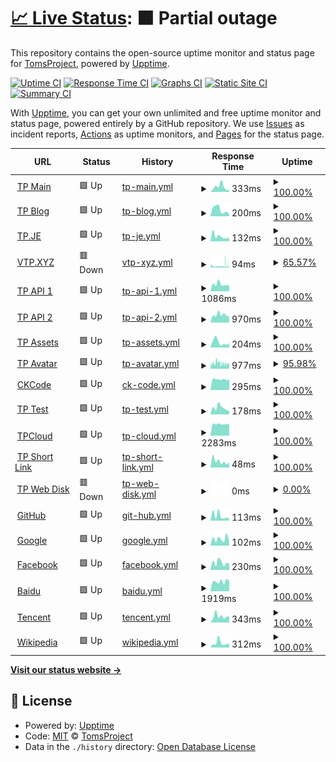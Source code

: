 # [📈 Live Status](https://tp-uptime.vercel.app): <!--live status--> **🟧 Partial outage**

This repository contains the open-source uptime monitor and status page for [TomsProject](https://www.projectoms.com/), powered by [Upptime](https://github.com/upptime/upptime).

[![Uptime CI](https://github.com/TomsProject/uptime/workflows/Uptime%20CI/badge.svg)](https://github.com/TomsProject/uptime/actions?query=workflow%3A%22Uptime+CI%22)
[![Response Time CI](https://github.com/TomsProject/uptime/workflows/Response%20Time%20CI/badge.svg)](https://github.com/TomsProject/uptime/actions?query=workflow%3A%22Response+Time+CI%22)
[![Graphs CI](https://github.com/TomsProject/uptime/workflows/Graphs%20CI/badge.svg)](https://github.com/TomsProject/uptime/actions?query=workflow%3A%22Graphs+CI%22)
[![Static Site CI](https://github.com/TomsProject/uptime/workflows/Static%20Site%20CI/badge.svg)](https://github.com/TomsProject/uptime/actions?query=workflow%3A%22Static+Site+CI%22)
[![Summary CI](https://github.com/TomsProject/uptime/workflows/Summary%20CI/badge.svg)](https://github.com/TomsProject/uptime/actions?query=workflow%3A%22Summary+CI%22)

With [Upptime](https://upptime.js.org), you can get your own unlimited and free uptime monitor and status page, powered entirely by a GitHub repository. We use [Issues](https://github.com/TomsProject/uptime/issues) as incident reports, [Actions](https://github.com/TomsProject/uptime/actions) as uptime monitors, and [Pages](https://tp-uptime.vercel.app) for the status page.

<!--start: status pages-->
<!-- This summary is generated by Upptime (https://github.com/upptime/upptime) -->
<!-- Do not edit this manually, your changes will be overwritten -->
<!-- prettier-ignore -->
| URL | Status | History | Response Time | Uptime |
| --- | ------ | ------- | ------------- | ------ |
| <img alt="" src="https://favicons.githubusercontent.com/www.projectoms.com" height="13"> [TP Main](https://www.projectoms.com/pc/) | 🟩 Up | [tp-main.yml](https://github.com/TomsProject/uptime/commits/HEAD/history/tp-main.yml) | <details><summary><img alt="Response time graph" src="./graphs/tp-main/response-time-week.png" height="20"> 333ms</summary><br><a href="https://tp-uptime.vercel.app/history/tp-main"><img alt="Response time 258" src="https://img.shields.io/endpoint?url=https%3A%2F%2Fraw.githubusercontent.com%2FTomsProject%2Fuptime%2FHEAD%2Fapi%2Ftp-main%2Fresponse-time.json"></a><br><a href="https://tp-uptime.vercel.app/history/tp-main"><img alt="24-hour response time 145" src="https://img.shields.io/endpoint?url=https%3A%2F%2Fraw.githubusercontent.com%2FTomsProject%2Fuptime%2FHEAD%2Fapi%2Ftp-main%2Fresponse-time-day.json"></a><br><a href="https://tp-uptime.vercel.app/history/tp-main"><img alt="7-day response time 333" src="https://img.shields.io/endpoint?url=https%3A%2F%2Fraw.githubusercontent.com%2FTomsProject%2Fuptime%2FHEAD%2Fapi%2Ftp-main%2Fresponse-time-week.json"></a><br><a href="https://tp-uptime.vercel.app/history/tp-main"><img alt="30-day response time 206" src="https://img.shields.io/endpoint?url=https%3A%2F%2Fraw.githubusercontent.com%2FTomsProject%2Fuptime%2FHEAD%2Fapi%2Ftp-main%2Fresponse-time-month.json"></a><br><a href="https://tp-uptime.vercel.app/history/tp-main"><img alt="1-year response time 258" src="https://img.shields.io/endpoint?url=https%3A%2F%2Fraw.githubusercontent.com%2FTomsProject%2Fuptime%2FHEAD%2Fapi%2Ftp-main%2Fresponse-time-year.json"></a></details> | <details><summary><a href="https://tp-uptime.vercel.app/history/tp-main">100.00%</a></summary><a href="https://tp-uptime.vercel.app/history/tp-main"><img alt="All-time uptime 99.70%" src="https://img.shields.io/endpoint?url=https%3A%2F%2Fraw.githubusercontent.com%2FTomsProject%2Fuptime%2FHEAD%2Fapi%2Ftp-main%2Fuptime.json"></a><br><a href="https://tp-uptime.vercel.app/history/tp-main"><img alt="24-hour uptime 100.00%" src="https://img.shields.io/endpoint?url=https%3A%2F%2Fraw.githubusercontent.com%2FTomsProject%2Fuptime%2FHEAD%2Fapi%2Ftp-main%2Fuptime-day.json"></a><br><a href="https://tp-uptime.vercel.app/history/tp-main"><img alt="7-day uptime 100.00%" src="https://img.shields.io/endpoint?url=https%3A%2F%2Fraw.githubusercontent.com%2FTomsProject%2Fuptime%2FHEAD%2Fapi%2Ftp-main%2Fuptime-week.json"></a><br><a href="https://tp-uptime.vercel.app/history/tp-main"><img alt="30-day uptime 100.00%" src="https://img.shields.io/endpoint?url=https%3A%2F%2Fraw.githubusercontent.com%2FTomsProject%2Fuptime%2FHEAD%2Fapi%2Ftp-main%2Fuptime-month.json"></a><br><a href="https://tp-uptime.vercel.app/history/tp-main"><img alt="1-year uptime 99.70%" src="https://img.shields.io/endpoint?url=https%3A%2F%2Fraw.githubusercontent.com%2FTomsProject%2Fuptime%2FHEAD%2Fapi%2Ftp-main%2Fuptime-year.json"></a></details>
| <img alt="" src="https://favicons.githubusercontent.com/blog.projectoms.com" height="13"> [TP Blog](https://blog.projectoms.com/) | 🟩 Up | [tp-blog.yml](https://github.com/TomsProject/uptime/commits/HEAD/history/tp-blog.yml) | <details><summary><img alt="Response time graph" src="./graphs/tp-blog/response-time-week.png" height="20"> 200ms</summary><br><a href="https://tp-uptime.vercel.app/history/tp-blog"><img alt="Response time 281" src="https://img.shields.io/endpoint?url=https%3A%2F%2Fraw.githubusercontent.com%2FTomsProject%2Fuptime%2FHEAD%2Fapi%2Ftp-blog%2Fresponse-time.json"></a><br><a href="https://tp-uptime.vercel.app/history/tp-blog"><img alt="24-hour response time 65" src="https://img.shields.io/endpoint?url=https%3A%2F%2Fraw.githubusercontent.com%2FTomsProject%2Fuptime%2FHEAD%2Fapi%2Ftp-blog%2Fresponse-time-day.json"></a><br><a href="https://tp-uptime.vercel.app/history/tp-blog"><img alt="7-day response time 200" src="https://img.shields.io/endpoint?url=https%3A%2F%2Fraw.githubusercontent.com%2FTomsProject%2Fuptime%2FHEAD%2Fapi%2Ftp-blog%2Fresponse-time-week.json"></a><br><a href="https://tp-uptime.vercel.app/history/tp-blog"><img alt="30-day response time 163" src="https://img.shields.io/endpoint?url=https%3A%2F%2Fraw.githubusercontent.com%2FTomsProject%2Fuptime%2FHEAD%2Fapi%2Ftp-blog%2Fresponse-time-month.json"></a><br><a href="https://tp-uptime.vercel.app/history/tp-blog"><img alt="1-year response time 281" src="https://img.shields.io/endpoint?url=https%3A%2F%2Fraw.githubusercontent.com%2FTomsProject%2Fuptime%2FHEAD%2Fapi%2Ftp-blog%2Fresponse-time-year.json"></a></details> | <details><summary><a href="https://tp-uptime.vercel.app/history/tp-blog">100.00%</a></summary><a href="https://tp-uptime.vercel.app/history/tp-blog"><img alt="All-time uptime 99.70%" src="https://img.shields.io/endpoint?url=https%3A%2F%2Fraw.githubusercontent.com%2FTomsProject%2Fuptime%2FHEAD%2Fapi%2Ftp-blog%2Fuptime.json"></a><br><a href="https://tp-uptime.vercel.app/history/tp-blog"><img alt="24-hour uptime 100.00%" src="https://img.shields.io/endpoint?url=https%3A%2F%2Fraw.githubusercontent.com%2FTomsProject%2Fuptime%2FHEAD%2Fapi%2Ftp-blog%2Fuptime-day.json"></a><br><a href="https://tp-uptime.vercel.app/history/tp-blog"><img alt="7-day uptime 100.00%" src="https://img.shields.io/endpoint?url=https%3A%2F%2Fraw.githubusercontent.com%2FTomsProject%2Fuptime%2FHEAD%2Fapi%2Ftp-blog%2Fuptime-week.json"></a><br><a href="https://tp-uptime.vercel.app/history/tp-blog"><img alt="30-day uptime 100.00%" src="https://img.shields.io/endpoint?url=https%3A%2F%2Fraw.githubusercontent.com%2FTomsProject%2Fuptime%2FHEAD%2Fapi%2Ftp-blog%2Fuptime-month.json"></a><br><a href="https://tp-uptime.vercel.app/history/tp-blog"><img alt="1-year uptime 99.70%" src="https://img.shields.io/endpoint?url=https%3A%2F%2Fraw.githubusercontent.com%2FTomsProject%2Fuptime%2FHEAD%2Fapi%2Ftp-blog%2Fuptime-year.json"></a></details>
| <img alt="" src="https://favicons.githubusercontent.com/tp.je" height="13"> [TP.JE](https://tp.je/) | 🟩 Up | [tp-je.yml](https://github.com/TomsProject/uptime/commits/HEAD/history/tp-je.yml) | <details><summary><img alt="Response time graph" src="./graphs/tp-je/response-time-week.png" height="20"> 132ms</summary><br><a href="https://tp-uptime.vercel.app/history/tp-je"><img alt="Response time 209" src="https://img.shields.io/endpoint?url=https%3A%2F%2Fraw.githubusercontent.com%2FTomsProject%2Fuptime%2FHEAD%2Fapi%2Ftp-je%2Fresponse-time.json"></a><br><a href="https://tp-uptime.vercel.app/history/tp-je"><img alt="24-hour response time 91" src="https://img.shields.io/endpoint?url=https%3A%2F%2Fraw.githubusercontent.com%2FTomsProject%2Fuptime%2FHEAD%2Fapi%2Ftp-je%2Fresponse-time-day.json"></a><br><a href="https://tp-uptime.vercel.app/history/tp-je"><img alt="7-day response time 132" src="https://img.shields.io/endpoint?url=https%3A%2F%2Fraw.githubusercontent.com%2FTomsProject%2Fuptime%2FHEAD%2Fapi%2Ftp-je%2Fresponse-time-week.json"></a><br><a href="https://tp-uptime.vercel.app/history/tp-je"><img alt="30-day response time 138" src="https://img.shields.io/endpoint?url=https%3A%2F%2Fraw.githubusercontent.com%2FTomsProject%2Fuptime%2FHEAD%2Fapi%2Ftp-je%2Fresponse-time-month.json"></a><br><a href="https://tp-uptime.vercel.app/history/tp-je"><img alt="1-year response time 209" src="https://img.shields.io/endpoint?url=https%3A%2F%2Fraw.githubusercontent.com%2FTomsProject%2Fuptime%2FHEAD%2Fapi%2Ftp-je%2Fresponse-time-year.json"></a></details> | <details><summary><a href="https://tp-uptime.vercel.app/history/tp-je">100.00%</a></summary><a href="https://tp-uptime.vercel.app/history/tp-je"><img alt="All-time uptime 99.98%" src="https://img.shields.io/endpoint?url=https%3A%2F%2Fraw.githubusercontent.com%2FTomsProject%2Fuptime%2FHEAD%2Fapi%2Ftp-je%2Fuptime.json"></a><br><a href="https://tp-uptime.vercel.app/history/tp-je"><img alt="24-hour uptime 100.00%" src="https://img.shields.io/endpoint?url=https%3A%2F%2Fraw.githubusercontent.com%2FTomsProject%2Fuptime%2FHEAD%2Fapi%2Ftp-je%2Fuptime-day.json"></a><br><a href="https://tp-uptime.vercel.app/history/tp-je"><img alt="7-day uptime 100.00%" src="https://img.shields.io/endpoint?url=https%3A%2F%2Fraw.githubusercontent.com%2FTomsProject%2Fuptime%2FHEAD%2Fapi%2Ftp-je%2Fuptime-week.json"></a><br><a href="https://tp-uptime.vercel.app/history/tp-je"><img alt="30-day uptime 100.00%" src="https://img.shields.io/endpoint?url=https%3A%2F%2Fraw.githubusercontent.com%2FTomsProject%2Fuptime%2FHEAD%2Fapi%2Ftp-je%2Fuptime-month.json"></a><br><a href="https://tp-uptime.vercel.app/history/tp-je"><img alt="1-year uptime 99.98%" src="https://img.shields.io/endpoint?url=https%3A%2F%2Fraw.githubusercontent.com%2FTomsProject%2Fuptime%2FHEAD%2Fapi%2Ftp-je%2Fuptime-year.json"></a></details>
| <img alt="" src="https://favicons.githubusercontent.com/vtp.xyz" height="13"> [VTP.XYZ](https://vtp.xyz/) | 🟥 Down | [vtp-xyz.yml](https://github.com/TomsProject/uptime/commits/HEAD/history/vtp-xyz.yml) | <details><summary><img alt="Response time graph" src="./graphs/vtp-xyz/response-time-week.png" height="20"> 94ms</summary><br><a href="https://tp-uptime.vercel.app/history/vtp-xyz"><img alt="Response time 182" src="https://img.shields.io/endpoint?url=https%3A%2F%2Fraw.githubusercontent.com%2FTomsProject%2Fuptime%2FHEAD%2Fapi%2Fvtp-xyz%2Fresponse-time.json"></a><br><a href="https://tp-uptime.vercel.app/history/vtp-xyz"><img alt="24-hour response time 50" src="https://img.shields.io/endpoint?url=https%3A%2F%2Fraw.githubusercontent.com%2FTomsProject%2Fuptime%2FHEAD%2Fapi%2Fvtp-xyz%2Fresponse-time-day.json"></a><br><a href="https://tp-uptime.vercel.app/history/vtp-xyz"><img alt="7-day response time 94" src="https://img.shields.io/endpoint?url=https%3A%2F%2Fraw.githubusercontent.com%2FTomsProject%2Fuptime%2FHEAD%2Fapi%2Fvtp-xyz%2Fresponse-time-week.json"></a><br><a href="https://tp-uptime.vercel.app/history/vtp-xyz"><img alt="30-day response time 108" src="https://img.shields.io/endpoint?url=https%3A%2F%2Fraw.githubusercontent.com%2FTomsProject%2Fuptime%2FHEAD%2Fapi%2Fvtp-xyz%2Fresponse-time-month.json"></a><br><a href="https://tp-uptime.vercel.app/history/vtp-xyz"><img alt="1-year response time 182" src="https://img.shields.io/endpoint?url=https%3A%2F%2Fraw.githubusercontent.com%2FTomsProject%2Fuptime%2FHEAD%2Fapi%2Fvtp-xyz%2Fresponse-time-year.json"></a></details> | <details><summary><a href="https://tp-uptime.vercel.app/history/vtp-xyz">65.57%</a></summary><a href="https://tp-uptime.vercel.app/history/vtp-xyz"><img alt="All-time uptime 98.93%" src="https://img.shields.io/endpoint?url=https%3A%2F%2Fraw.githubusercontent.com%2FTomsProject%2Fuptime%2FHEAD%2Fapi%2Fvtp-xyz%2Fuptime.json"></a><br><a href="https://tp-uptime.vercel.app/history/vtp-xyz"><img alt="24-hour uptime 63.68%" src="https://img.shields.io/endpoint?url=https%3A%2F%2Fraw.githubusercontent.com%2FTomsProject%2Fuptime%2FHEAD%2Fapi%2Fvtp-xyz%2Fuptime-day.json"></a><br><a href="https://tp-uptime.vercel.app/history/vtp-xyz"><img alt="7-day uptime 65.57%" src="https://img.shields.io/endpoint?url=https%3A%2F%2Fraw.githubusercontent.com%2FTomsProject%2Fuptime%2FHEAD%2Fapi%2Fvtp-xyz%2Fuptime-week.json"></a><br><a href="https://tp-uptime.vercel.app/history/vtp-xyz"><img alt="30-day uptime 91.24%" src="https://img.shields.io/endpoint?url=https%3A%2F%2Fraw.githubusercontent.com%2FTomsProject%2Fuptime%2FHEAD%2Fapi%2Fvtp-xyz%2Fuptime-month.json"></a><br><a href="https://tp-uptime.vercel.app/history/vtp-xyz"><img alt="1-year uptime 98.93%" src="https://img.shields.io/endpoint?url=https%3A%2F%2Fraw.githubusercontent.com%2FTomsProject%2Fuptime%2FHEAD%2Fapi%2Fvtp-xyz%2Fuptime-year.json"></a></details>
| <img alt="" src="https://favicons.githubusercontent.com/api.projectoms.com" height="13"> [TP API 1](https://api.projectoms.com/) | 🟩 Up | [tp-api-1.yml](https://github.com/TomsProject/uptime/commits/HEAD/history/tp-api-1.yml) | <details><summary><img alt="Response time graph" src="./graphs/tp-api-1/response-time-week.png" height="20"> 1086ms</summary><br><a href="https://tp-uptime.vercel.app/history/tp-api-1"><img alt="Response time 1590" src="https://img.shields.io/endpoint?url=https%3A%2F%2Fraw.githubusercontent.com%2FTomsProject%2Fuptime%2FHEAD%2Fapi%2Ftp-api-1%2Fresponse-time.json"></a><br><a href="https://tp-uptime.vercel.app/history/tp-api-1"><img alt="24-hour response time 877" src="https://img.shields.io/endpoint?url=https%3A%2F%2Fraw.githubusercontent.com%2FTomsProject%2Fuptime%2FHEAD%2Fapi%2Ftp-api-1%2Fresponse-time-day.json"></a><br><a href="https://tp-uptime.vercel.app/history/tp-api-1"><img alt="7-day response time 1086" src="https://img.shields.io/endpoint?url=https%3A%2F%2Fraw.githubusercontent.com%2FTomsProject%2Fuptime%2FHEAD%2Fapi%2Ftp-api-1%2Fresponse-time-week.json"></a><br><a href="https://tp-uptime.vercel.app/history/tp-api-1"><img alt="30-day response time 1066" src="https://img.shields.io/endpoint?url=https%3A%2F%2Fraw.githubusercontent.com%2FTomsProject%2Fuptime%2FHEAD%2Fapi%2Ftp-api-1%2Fresponse-time-month.json"></a><br><a href="https://tp-uptime.vercel.app/history/tp-api-1"><img alt="1-year response time 1590" src="https://img.shields.io/endpoint?url=https%3A%2F%2Fraw.githubusercontent.com%2FTomsProject%2Fuptime%2FHEAD%2Fapi%2Ftp-api-1%2Fresponse-time-year.json"></a></details> | <details><summary><a href="https://tp-uptime.vercel.app/history/tp-api-1">100.00%</a></summary><a href="https://tp-uptime.vercel.app/history/tp-api-1"><img alt="All-time uptime 99.65%" src="https://img.shields.io/endpoint?url=https%3A%2F%2Fraw.githubusercontent.com%2FTomsProject%2Fuptime%2FHEAD%2Fapi%2Ftp-api-1%2Fuptime.json"></a><br><a href="https://tp-uptime.vercel.app/history/tp-api-1"><img alt="24-hour uptime 100.00%" src="https://img.shields.io/endpoint?url=https%3A%2F%2Fraw.githubusercontent.com%2FTomsProject%2Fuptime%2FHEAD%2Fapi%2Ftp-api-1%2Fuptime-day.json"></a><br><a href="https://tp-uptime.vercel.app/history/tp-api-1"><img alt="7-day uptime 100.00%" src="https://img.shields.io/endpoint?url=https%3A%2F%2Fraw.githubusercontent.com%2FTomsProject%2Fuptime%2FHEAD%2Fapi%2Ftp-api-1%2Fuptime-week.json"></a><br><a href="https://tp-uptime.vercel.app/history/tp-api-1"><img alt="30-day uptime 100.00%" src="https://img.shields.io/endpoint?url=https%3A%2F%2Fraw.githubusercontent.com%2FTomsProject%2Fuptime%2FHEAD%2Fapi%2Ftp-api-1%2Fuptime-month.json"></a><br><a href="https://tp-uptime.vercel.app/history/tp-api-1"><img alt="1-year uptime 99.65%" src="https://img.shields.io/endpoint?url=https%3A%2F%2Fraw.githubusercontent.com%2FTomsProject%2Fuptime%2FHEAD%2Fapi%2Ftp-api-1%2Fuptime-year.json"></a></details>
| <img alt="" src="https://favicons.githubusercontent.com/api1.projectoms.com" height="13"> [TP API 2](https://api1.projectoms.com/) | 🟩 Up | [tp-api-2.yml](https://github.com/TomsProject/uptime/commits/HEAD/history/tp-api-2.yml) | <details><summary><img alt="Response time graph" src="./graphs/tp-api-2/response-time-week.png" height="20"> 970ms</summary><br><a href="https://tp-uptime.vercel.app/history/tp-api-2"><img alt="Response time 889" src="https://img.shields.io/endpoint?url=https%3A%2F%2Fraw.githubusercontent.com%2FTomsProject%2Fuptime%2FHEAD%2Fapi%2Ftp-api-2%2Fresponse-time.json"></a><br><a href="https://tp-uptime.vercel.app/history/tp-api-2"><img alt="24-hour response time 783" src="https://img.shields.io/endpoint?url=https%3A%2F%2Fraw.githubusercontent.com%2FTomsProject%2Fuptime%2FHEAD%2Fapi%2Ftp-api-2%2Fresponse-time-day.json"></a><br><a href="https://tp-uptime.vercel.app/history/tp-api-2"><img alt="7-day response time 970" src="https://img.shields.io/endpoint?url=https%3A%2F%2Fraw.githubusercontent.com%2FTomsProject%2Fuptime%2FHEAD%2Fapi%2Ftp-api-2%2Fresponse-time-week.json"></a><br><a href="https://tp-uptime.vercel.app/history/tp-api-2"><img alt="30-day response time 819" src="https://img.shields.io/endpoint?url=https%3A%2F%2Fraw.githubusercontent.com%2FTomsProject%2Fuptime%2FHEAD%2Fapi%2Ftp-api-2%2Fresponse-time-month.json"></a><br><a href="https://tp-uptime.vercel.app/history/tp-api-2"><img alt="1-year response time 889" src="https://img.shields.io/endpoint?url=https%3A%2F%2Fraw.githubusercontent.com%2FTomsProject%2Fuptime%2FHEAD%2Fapi%2Ftp-api-2%2Fresponse-time-year.json"></a></details> | <details><summary><a href="https://tp-uptime.vercel.app/history/tp-api-2">100.00%</a></summary><a href="https://tp-uptime.vercel.app/history/tp-api-2"><img alt="All-time uptime 99.98%" src="https://img.shields.io/endpoint?url=https%3A%2F%2Fraw.githubusercontent.com%2FTomsProject%2Fuptime%2FHEAD%2Fapi%2Ftp-api-2%2Fuptime.json"></a><br><a href="https://tp-uptime.vercel.app/history/tp-api-2"><img alt="24-hour uptime 100.00%" src="https://img.shields.io/endpoint?url=https%3A%2F%2Fraw.githubusercontent.com%2FTomsProject%2Fuptime%2FHEAD%2Fapi%2Ftp-api-2%2Fuptime-day.json"></a><br><a href="https://tp-uptime.vercel.app/history/tp-api-2"><img alt="7-day uptime 100.00%" src="https://img.shields.io/endpoint?url=https%3A%2F%2Fraw.githubusercontent.com%2FTomsProject%2Fuptime%2FHEAD%2Fapi%2Ftp-api-2%2Fuptime-week.json"></a><br><a href="https://tp-uptime.vercel.app/history/tp-api-2"><img alt="30-day uptime 99.96%" src="https://img.shields.io/endpoint?url=https%3A%2F%2Fraw.githubusercontent.com%2FTomsProject%2Fuptime%2FHEAD%2Fapi%2Ftp-api-2%2Fuptime-month.json"></a><br><a href="https://tp-uptime.vercel.app/history/tp-api-2"><img alt="1-year uptime 99.98%" src="https://img.shields.io/endpoint?url=https%3A%2F%2Fraw.githubusercontent.com%2FTomsProject%2Fuptime%2FHEAD%2Fapi%2Ftp-api-2%2Fuptime-year.json"></a></details>
| <img alt="" src="https://favicons.githubusercontent.com/assets.projectoms.com" height="13"> [TP Assets](https://assets.projectoms.com/) | 🟩 Up | [tp-assets.yml](https://github.com/TomsProject/uptime/commits/HEAD/history/tp-assets.yml) | <details><summary><img alt="Response time graph" src="./graphs/tp-assets/response-time-week.png" height="20"> 204ms</summary><br><a href="https://tp-uptime.vercel.app/history/tp-assets"><img alt="Response time 177" src="https://img.shields.io/endpoint?url=https%3A%2F%2Fraw.githubusercontent.com%2FTomsProject%2Fuptime%2FHEAD%2Fapi%2Ftp-assets%2Fresponse-time.json"></a><br><a href="https://tp-uptime.vercel.app/history/tp-assets"><img alt="24-hour response time 167" src="https://img.shields.io/endpoint?url=https%3A%2F%2Fraw.githubusercontent.com%2FTomsProject%2Fuptime%2FHEAD%2Fapi%2Ftp-assets%2Fresponse-time-day.json"></a><br><a href="https://tp-uptime.vercel.app/history/tp-assets"><img alt="7-day response time 204" src="https://img.shields.io/endpoint?url=https%3A%2F%2Fraw.githubusercontent.com%2FTomsProject%2Fuptime%2FHEAD%2Fapi%2Ftp-assets%2Fresponse-time-week.json"></a><br><a href="https://tp-uptime.vercel.app/history/tp-assets"><img alt="30-day response time 126" src="https://img.shields.io/endpoint?url=https%3A%2F%2Fraw.githubusercontent.com%2FTomsProject%2Fuptime%2FHEAD%2Fapi%2Ftp-assets%2Fresponse-time-month.json"></a><br><a href="https://tp-uptime.vercel.app/history/tp-assets"><img alt="1-year response time 177" src="https://img.shields.io/endpoint?url=https%3A%2F%2Fraw.githubusercontent.com%2FTomsProject%2Fuptime%2FHEAD%2Fapi%2Ftp-assets%2Fresponse-time-year.json"></a></details> | <details><summary><a href="https://tp-uptime.vercel.app/history/tp-assets">100.00%</a></summary><a href="https://tp-uptime.vercel.app/history/tp-assets"><img alt="All-time uptime 99.84%" src="https://img.shields.io/endpoint?url=https%3A%2F%2Fraw.githubusercontent.com%2FTomsProject%2Fuptime%2FHEAD%2Fapi%2Ftp-assets%2Fuptime.json"></a><br><a href="https://tp-uptime.vercel.app/history/tp-assets"><img alt="24-hour uptime 100.00%" src="https://img.shields.io/endpoint?url=https%3A%2F%2Fraw.githubusercontent.com%2FTomsProject%2Fuptime%2FHEAD%2Fapi%2Ftp-assets%2Fuptime-day.json"></a><br><a href="https://tp-uptime.vercel.app/history/tp-assets"><img alt="7-day uptime 100.00%" src="https://img.shields.io/endpoint?url=https%3A%2F%2Fraw.githubusercontent.com%2FTomsProject%2Fuptime%2FHEAD%2Fapi%2Ftp-assets%2Fuptime-week.json"></a><br><a href="https://tp-uptime.vercel.app/history/tp-assets"><img alt="30-day uptime 100.00%" src="https://img.shields.io/endpoint?url=https%3A%2F%2Fraw.githubusercontent.com%2FTomsProject%2Fuptime%2FHEAD%2Fapi%2Ftp-assets%2Fuptime-month.json"></a><br><a href="https://tp-uptime.vercel.app/history/tp-assets"><img alt="1-year uptime 99.84%" src="https://img.shields.io/endpoint?url=https%3A%2F%2Fraw.githubusercontent.com%2FTomsProject%2Fuptime%2FHEAD%2Fapi%2Ftp-assets%2Fuptime-year.json"></a></details>
| <img alt="" src="https://favicons.githubusercontent.com/avatar.vtp.xyz" height="13"> [TP Avatar](https://avatar.vtp.xyz/) | 🟩 Up | [tp-avatar.yml](https://github.com/TomsProject/uptime/commits/HEAD/history/tp-avatar.yml) | <details><summary><img alt="Response time graph" src="./graphs/tp-avatar/response-time-week.png" height="20"> 977ms</summary><br><a href="https://tp-uptime.vercel.app/history/tp-avatar"><img alt="Response time 617" src="https://img.shields.io/endpoint?url=https%3A%2F%2Fraw.githubusercontent.com%2FTomsProject%2Fuptime%2FHEAD%2Fapi%2Ftp-avatar%2Fresponse-time.json"></a><br><a href="https://tp-uptime.vercel.app/history/tp-avatar"><img alt="24-hour response time 791" src="https://img.shields.io/endpoint?url=https%3A%2F%2Fraw.githubusercontent.com%2FTomsProject%2Fuptime%2FHEAD%2Fapi%2Ftp-avatar%2Fresponse-time-day.json"></a><br><a href="https://tp-uptime.vercel.app/history/tp-avatar"><img alt="7-day response time 977" src="https://img.shields.io/endpoint?url=https%3A%2F%2Fraw.githubusercontent.com%2FTomsProject%2Fuptime%2FHEAD%2Fapi%2Ftp-avatar%2Fresponse-time-week.json"></a><br><a href="https://tp-uptime.vercel.app/history/tp-avatar"><img alt="30-day response time 958" src="https://img.shields.io/endpoint?url=https%3A%2F%2Fraw.githubusercontent.com%2FTomsProject%2Fuptime%2FHEAD%2Fapi%2Ftp-avatar%2Fresponse-time-month.json"></a><br><a href="https://tp-uptime.vercel.app/history/tp-avatar"><img alt="1-year response time 617" src="https://img.shields.io/endpoint?url=https%3A%2F%2Fraw.githubusercontent.com%2FTomsProject%2Fuptime%2FHEAD%2Fapi%2Ftp-avatar%2Fresponse-time-year.json"></a></details> | <details><summary><a href="https://tp-uptime.vercel.app/history/tp-avatar">95.98%</a></summary><a href="https://tp-uptime.vercel.app/history/tp-avatar"><img alt="All-time uptime 99.23%" src="https://img.shields.io/endpoint?url=https%3A%2F%2Fraw.githubusercontent.com%2FTomsProject%2Fuptime%2FHEAD%2Fapi%2Ftp-avatar%2Fuptime.json"></a><br><a href="https://tp-uptime.vercel.app/history/tp-avatar"><img alt="24-hour uptime 93.09%" src="https://img.shields.io/endpoint?url=https%3A%2F%2Fraw.githubusercontent.com%2FTomsProject%2Fuptime%2FHEAD%2Fapi%2Ftp-avatar%2Fuptime-day.json"></a><br><a href="https://tp-uptime.vercel.app/history/tp-avatar"><img alt="7-day uptime 95.98%" src="https://img.shields.io/endpoint?url=https%3A%2F%2Fraw.githubusercontent.com%2FTomsProject%2Fuptime%2FHEAD%2Fapi%2Ftp-avatar%2Fuptime-week.json"></a><br><a href="https://tp-uptime.vercel.app/history/tp-avatar"><img alt="30-day uptime 96.91%" src="https://img.shields.io/endpoint?url=https%3A%2F%2Fraw.githubusercontent.com%2FTomsProject%2Fuptime%2FHEAD%2Fapi%2Ftp-avatar%2Fuptime-month.json"></a><br><a href="https://tp-uptime.vercel.app/history/tp-avatar"><img alt="1-year uptime 99.23%" src="https://img.shields.io/endpoint?url=https%3A%2F%2Fraw.githubusercontent.com%2FTomsProject%2Fuptime%2FHEAD%2Fapi%2Ftp-avatar%2Fuptime-year.json"></a></details>
| <img alt="" src="https://favicons.githubusercontent.com/www.ckbctc.com" height="13"> [CKCode](https://www.ckbctc.com/) | 🟩 Up | [ck-code.yml](https://github.com/TomsProject/uptime/commits/HEAD/history/ck-code.yml) | <details><summary><img alt="Response time graph" src="./graphs/ck-code/response-time-week.png" height="20"> 295ms</summary><br><a href="https://tp-uptime.vercel.app/history/ck-code"><img alt="Response time 679" src="https://img.shields.io/endpoint?url=https%3A%2F%2Fraw.githubusercontent.com%2FTomsProject%2Fuptime%2FHEAD%2Fapi%2Fck-code%2Fresponse-time.json"></a><br><a href="https://tp-uptime.vercel.app/history/ck-code"><img alt="24-hour response time 297" src="https://img.shields.io/endpoint?url=https%3A%2F%2Fraw.githubusercontent.com%2FTomsProject%2Fuptime%2FHEAD%2Fapi%2Fck-code%2Fresponse-time-day.json"></a><br><a href="https://tp-uptime.vercel.app/history/ck-code"><img alt="7-day response time 295" src="https://img.shields.io/endpoint?url=https%3A%2F%2Fraw.githubusercontent.com%2FTomsProject%2Fuptime%2FHEAD%2Fapi%2Fck-code%2Fresponse-time-week.json"></a><br><a href="https://tp-uptime.vercel.app/history/ck-code"><img alt="30-day response time 302" src="https://img.shields.io/endpoint?url=https%3A%2F%2Fraw.githubusercontent.com%2FTomsProject%2Fuptime%2FHEAD%2Fapi%2Fck-code%2Fresponse-time-month.json"></a><br><a href="https://tp-uptime.vercel.app/history/ck-code"><img alt="1-year response time 679" src="https://img.shields.io/endpoint?url=https%3A%2F%2Fraw.githubusercontent.com%2FTomsProject%2Fuptime%2FHEAD%2Fapi%2Fck-code%2Fresponse-time-year.json"></a></details> | <details><summary><a href="https://tp-uptime.vercel.app/history/ck-code">100.00%</a></summary><a href="https://tp-uptime.vercel.app/history/ck-code"><img alt="All-time uptime 99.99%" src="https://img.shields.io/endpoint?url=https%3A%2F%2Fraw.githubusercontent.com%2FTomsProject%2Fuptime%2FHEAD%2Fapi%2Fck-code%2Fuptime.json"></a><br><a href="https://tp-uptime.vercel.app/history/ck-code"><img alt="24-hour uptime 100.00%" src="https://img.shields.io/endpoint?url=https%3A%2F%2Fraw.githubusercontent.com%2FTomsProject%2Fuptime%2FHEAD%2Fapi%2Fck-code%2Fuptime-day.json"></a><br><a href="https://tp-uptime.vercel.app/history/ck-code"><img alt="7-day uptime 100.00%" src="https://img.shields.io/endpoint?url=https%3A%2F%2Fraw.githubusercontent.com%2FTomsProject%2Fuptime%2FHEAD%2Fapi%2Fck-code%2Fuptime-week.json"></a><br><a href="https://tp-uptime.vercel.app/history/ck-code"><img alt="30-day uptime 100.00%" src="https://img.shields.io/endpoint?url=https%3A%2F%2Fraw.githubusercontent.com%2FTomsProject%2Fuptime%2FHEAD%2Fapi%2Fck-code%2Fuptime-month.json"></a><br><a href="https://tp-uptime.vercel.app/history/ck-code"><img alt="1-year uptime 99.99%" src="https://img.shields.io/endpoint?url=https%3A%2F%2Fraw.githubusercontent.com%2FTomsProject%2Fuptime%2FHEAD%2Fapi%2Fck-code%2Fuptime-year.json"></a></details>
| <img alt="" src="https://favicons.githubusercontent.com/test.projectoms.com" height="13"> [TP Test](https://test.projectoms.com/) | 🟩 Up | [tp-test.yml](https://github.com/TomsProject/uptime/commits/HEAD/history/tp-test.yml) | <details><summary><img alt="Response time graph" src="./graphs/tp-test/response-time-week.png" height="20"> 178ms</summary><br><a href="https://tp-uptime.vercel.app/history/tp-test"><img alt="Response time 242" src="https://img.shields.io/endpoint?url=https%3A%2F%2Fraw.githubusercontent.com%2FTomsProject%2Fuptime%2FHEAD%2Fapi%2Ftp-test%2Fresponse-time.json"></a><br><a href="https://tp-uptime.vercel.app/history/tp-test"><img alt="24-hour response time 93" src="https://img.shields.io/endpoint?url=https%3A%2F%2Fraw.githubusercontent.com%2FTomsProject%2Fuptime%2FHEAD%2Fapi%2Ftp-test%2Fresponse-time-day.json"></a><br><a href="https://tp-uptime.vercel.app/history/tp-test"><img alt="7-day response time 178" src="https://img.shields.io/endpoint?url=https%3A%2F%2Fraw.githubusercontent.com%2FTomsProject%2Fuptime%2FHEAD%2Fapi%2Ftp-test%2Fresponse-time-week.json"></a><br><a href="https://tp-uptime.vercel.app/history/tp-test"><img alt="30-day response time 233" src="https://img.shields.io/endpoint?url=https%3A%2F%2Fraw.githubusercontent.com%2FTomsProject%2Fuptime%2FHEAD%2Fapi%2Ftp-test%2Fresponse-time-month.json"></a><br><a href="https://tp-uptime.vercel.app/history/tp-test"><img alt="1-year response time 242" src="https://img.shields.io/endpoint?url=https%3A%2F%2Fraw.githubusercontent.com%2FTomsProject%2Fuptime%2FHEAD%2Fapi%2Ftp-test%2Fresponse-time-year.json"></a></details> | <details><summary><a href="https://tp-uptime.vercel.app/history/tp-test">100.00%</a></summary><a href="https://tp-uptime.vercel.app/history/tp-test"><img alt="All-time uptime 100.00%" src="https://img.shields.io/endpoint?url=https%3A%2F%2Fraw.githubusercontent.com%2FTomsProject%2Fuptime%2FHEAD%2Fapi%2Ftp-test%2Fuptime.json"></a><br><a href="https://tp-uptime.vercel.app/history/tp-test"><img alt="24-hour uptime 100.00%" src="https://img.shields.io/endpoint?url=https%3A%2F%2Fraw.githubusercontent.com%2FTomsProject%2Fuptime%2FHEAD%2Fapi%2Ftp-test%2Fuptime-day.json"></a><br><a href="https://tp-uptime.vercel.app/history/tp-test"><img alt="7-day uptime 100.00%" src="https://img.shields.io/endpoint?url=https%3A%2F%2Fraw.githubusercontent.com%2FTomsProject%2Fuptime%2FHEAD%2Fapi%2Ftp-test%2Fuptime-week.json"></a><br><a href="https://tp-uptime.vercel.app/history/tp-test"><img alt="30-day uptime 100.00%" src="https://img.shields.io/endpoint?url=https%3A%2F%2Fraw.githubusercontent.com%2FTomsProject%2Fuptime%2FHEAD%2Fapi%2Ftp-test%2Fuptime-month.json"></a><br><a href="https://tp-uptime.vercel.app/history/tp-test"><img alt="1-year uptime 100.00%" src="https://img.shields.io/endpoint?url=https%3A%2F%2Fraw.githubusercontent.com%2FTomsProject%2Fuptime%2FHEAD%2Fapi%2Ftp-test%2Fuptime-year.json"></a></details>
| <img alt="" src="https://favicons.githubusercontent.com/cloud.tp.je" height="13"> [TPCloud](https://cloud.tp.je/) | 🟩 Up | [tp-cloud.yml](https://github.com/TomsProject/uptime/commits/HEAD/history/tp-cloud.yml) | <details><summary><img alt="Response time graph" src="./graphs/tp-cloud/response-time-week.png" height="20"> 2283ms</summary><br><a href="https://tp-uptime.vercel.app/history/tp-cloud"><img alt="Response time 2544" src="https://img.shields.io/endpoint?url=https%3A%2F%2Fraw.githubusercontent.com%2FTomsProject%2Fuptime%2FHEAD%2Fapi%2Ftp-cloud%2Fresponse-time.json"></a><br><a href="https://tp-uptime.vercel.app/history/tp-cloud"><img alt="24-hour response time 2230" src="https://img.shields.io/endpoint?url=https%3A%2F%2Fraw.githubusercontent.com%2FTomsProject%2Fuptime%2FHEAD%2Fapi%2Ftp-cloud%2Fresponse-time-day.json"></a><br><a href="https://tp-uptime.vercel.app/history/tp-cloud"><img alt="7-day response time 2283" src="https://img.shields.io/endpoint?url=https%3A%2F%2Fraw.githubusercontent.com%2FTomsProject%2Fuptime%2FHEAD%2Fapi%2Ftp-cloud%2Fresponse-time-week.json"></a><br><a href="https://tp-uptime.vercel.app/history/tp-cloud"><img alt="30-day response time 2532" src="https://img.shields.io/endpoint?url=https%3A%2F%2Fraw.githubusercontent.com%2FTomsProject%2Fuptime%2FHEAD%2Fapi%2Ftp-cloud%2Fresponse-time-month.json"></a><br><a href="https://tp-uptime.vercel.app/history/tp-cloud"><img alt="1-year response time 2544" src="https://img.shields.io/endpoint?url=https%3A%2F%2Fraw.githubusercontent.com%2FTomsProject%2Fuptime%2FHEAD%2Fapi%2Ftp-cloud%2Fresponse-time-year.json"></a></details> | <details><summary><a href="https://tp-uptime.vercel.app/history/tp-cloud">100.00%</a></summary><a href="https://tp-uptime.vercel.app/history/tp-cloud"><img alt="All-time uptime 76.23%" src="https://img.shields.io/endpoint?url=https%3A%2F%2Fraw.githubusercontent.com%2FTomsProject%2Fuptime%2FHEAD%2Fapi%2Ftp-cloud%2Fuptime.json"></a><br><a href="https://tp-uptime.vercel.app/history/tp-cloud"><img alt="24-hour uptime 100.00%" src="https://img.shields.io/endpoint?url=https%3A%2F%2Fraw.githubusercontent.com%2FTomsProject%2Fuptime%2FHEAD%2Fapi%2Ftp-cloud%2Fuptime-day.json"></a><br><a href="https://tp-uptime.vercel.app/history/tp-cloud"><img alt="7-day uptime 100.00%" src="https://img.shields.io/endpoint?url=https%3A%2F%2Fraw.githubusercontent.com%2FTomsProject%2Fuptime%2FHEAD%2Fapi%2Ftp-cloud%2Fuptime-week.json"></a><br><a href="https://tp-uptime.vercel.app/history/tp-cloud"><img alt="30-day uptime 99.96%" src="https://img.shields.io/endpoint?url=https%3A%2F%2Fraw.githubusercontent.com%2FTomsProject%2Fuptime%2FHEAD%2Fapi%2Ftp-cloud%2Fuptime-month.json"></a><br><a href="https://tp-uptime.vercel.app/history/tp-cloud"><img alt="1-year uptime 76.23%" src="https://img.shields.io/endpoint?url=https%3A%2F%2Fraw.githubusercontent.com%2FTomsProject%2Fuptime%2FHEAD%2Fapi%2Ftp-cloud%2Fuptime-year.json"></a></details>
| <img alt="" src="https://favicons.githubusercontent.com/s.tp.je" height="13"> [TP Short Link](https://s.tp.je/) | 🟩 Up | [tp-short-link.yml](https://github.com/TomsProject/uptime/commits/HEAD/history/tp-short-link.yml) | <details><summary><img alt="Response time graph" src="./graphs/tp-short-link/response-time-week.png" height="20"> 48ms</summary><br><a href="https://tp-uptime.vercel.app/history/tp-short-link"><img alt="Response time 237" src="https://img.shields.io/endpoint?url=https%3A%2F%2Fraw.githubusercontent.com%2FTomsProject%2Fuptime%2FHEAD%2Fapi%2Ftp-short-link%2Fresponse-time.json"></a><br><a href="https://tp-uptime.vercel.app/history/tp-short-link"><img alt="24-hour response time 41" src="https://img.shields.io/endpoint?url=https%3A%2F%2Fraw.githubusercontent.com%2FTomsProject%2Fuptime%2FHEAD%2Fapi%2Ftp-short-link%2Fresponse-time-day.json"></a><br><a href="https://tp-uptime.vercel.app/history/tp-short-link"><img alt="7-day response time 48" src="https://img.shields.io/endpoint?url=https%3A%2F%2Fraw.githubusercontent.com%2FTomsProject%2Fuptime%2FHEAD%2Fapi%2Ftp-short-link%2Fresponse-time-week.json"></a><br><a href="https://tp-uptime.vercel.app/history/tp-short-link"><img alt="30-day response time 39" src="https://img.shields.io/endpoint?url=https%3A%2F%2Fraw.githubusercontent.com%2FTomsProject%2Fuptime%2FHEAD%2Fapi%2Ftp-short-link%2Fresponse-time-month.json"></a><br><a href="https://tp-uptime.vercel.app/history/tp-short-link"><img alt="1-year response time 237" src="https://img.shields.io/endpoint?url=https%3A%2F%2Fraw.githubusercontent.com%2FTomsProject%2Fuptime%2FHEAD%2Fapi%2Ftp-short-link%2Fresponse-time-year.json"></a></details> | <details><summary><a href="https://tp-uptime.vercel.app/history/tp-short-link">100.00%</a></summary><a href="https://tp-uptime.vercel.app/history/tp-short-link"><img alt="All-time uptime 99.93%" src="https://img.shields.io/endpoint?url=https%3A%2F%2Fraw.githubusercontent.com%2FTomsProject%2Fuptime%2FHEAD%2Fapi%2Ftp-short-link%2Fuptime.json"></a><br><a href="https://tp-uptime.vercel.app/history/tp-short-link"><img alt="24-hour uptime 100.00%" src="https://img.shields.io/endpoint?url=https%3A%2F%2Fraw.githubusercontent.com%2FTomsProject%2Fuptime%2FHEAD%2Fapi%2Ftp-short-link%2Fuptime-day.json"></a><br><a href="https://tp-uptime.vercel.app/history/tp-short-link"><img alt="7-day uptime 100.00%" src="https://img.shields.io/endpoint?url=https%3A%2F%2Fraw.githubusercontent.com%2FTomsProject%2Fuptime%2FHEAD%2Fapi%2Ftp-short-link%2Fuptime-week.json"></a><br><a href="https://tp-uptime.vercel.app/history/tp-short-link"><img alt="30-day uptime 100.00%" src="https://img.shields.io/endpoint?url=https%3A%2F%2Fraw.githubusercontent.com%2FTomsProject%2Fuptime%2FHEAD%2Fapi%2Ftp-short-link%2Fuptime-month.json"></a><br><a href="https://tp-uptime.vercel.app/history/tp-short-link"><img alt="1-year uptime 99.93%" src="https://img.shields.io/endpoint?url=https%3A%2F%2Fraw.githubusercontent.com%2FTomsProject%2Fuptime%2FHEAD%2Fapi%2Ftp-short-link%2Fuptime-year.json"></a></details>
| <img alt="" src="https://favicons.githubusercontent.com/pan.projectoms.com" height="13"> [TP Web Disk](https://pan.projectoms.com/) | 🟥 Down | [tp-web-disk.yml](https://github.com/TomsProject/uptime/commits/HEAD/history/tp-web-disk.yml) | <details><summary><img alt="Response time graph" src="./graphs/tp-web-disk/response-time-week.png" height="20"> 0ms</summary><br><a href="https://tp-uptime.vercel.app/history/tp-web-disk"><img alt="Response time 0" src="https://img.shields.io/endpoint?url=https%3A%2F%2Fraw.githubusercontent.com%2FTomsProject%2Fuptime%2FHEAD%2Fapi%2Ftp-web-disk%2Fresponse-time.json"></a><br><a href="https://tp-uptime.vercel.app/history/tp-web-disk"><img alt="24-hour response time 0" src="https://img.shields.io/endpoint?url=https%3A%2F%2Fraw.githubusercontent.com%2FTomsProject%2Fuptime%2FHEAD%2Fapi%2Ftp-web-disk%2Fresponse-time-day.json"></a><br><a href="https://tp-uptime.vercel.app/history/tp-web-disk"><img alt="7-day response time 0" src="https://img.shields.io/endpoint?url=https%3A%2F%2Fraw.githubusercontent.com%2FTomsProject%2Fuptime%2FHEAD%2Fapi%2Ftp-web-disk%2Fresponse-time-week.json"></a><br><a href="https://tp-uptime.vercel.app/history/tp-web-disk"><img alt="30-day response time 0" src="https://img.shields.io/endpoint?url=https%3A%2F%2Fraw.githubusercontent.com%2FTomsProject%2Fuptime%2FHEAD%2Fapi%2Ftp-web-disk%2Fresponse-time-month.json"></a><br><a href="https://tp-uptime.vercel.app/history/tp-web-disk"><img alt="1-year response time 0" src="https://img.shields.io/endpoint?url=https%3A%2F%2Fraw.githubusercontent.com%2FTomsProject%2Fuptime%2FHEAD%2Fapi%2Ftp-web-disk%2Fresponse-time-year.json"></a></details> | <details><summary><a href="https://tp-uptime.vercel.app/history/tp-web-disk">0.00%</a></summary><a href="https://tp-uptime.vercel.app/history/tp-web-disk"><img alt="All-time uptime 0.00%" src="https://img.shields.io/endpoint?url=https%3A%2F%2Fraw.githubusercontent.com%2FTomsProject%2Fuptime%2FHEAD%2Fapi%2Ftp-web-disk%2Fuptime.json"></a><br><a href="https://tp-uptime.vercel.app/history/tp-web-disk"><img alt="24-hour uptime 0.00%" src="https://img.shields.io/endpoint?url=https%3A%2F%2Fraw.githubusercontent.com%2FTomsProject%2Fuptime%2FHEAD%2Fapi%2Ftp-web-disk%2Fuptime-day.json"></a><br><a href="https://tp-uptime.vercel.app/history/tp-web-disk"><img alt="7-day uptime 0.00%" src="https://img.shields.io/endpoint?url=https%3A%2F%2Fraw.githubusercontent.com%2FTomsProject%2Fuptime%2FHEAD%2Fapi%2Ftp-web-disk%2Fuptime-week.json"></a><br><a href="https://tp-uptime.vercel.app/history/tp-web-disk"><img alt="30-day uptime 0.00%" src="https://img.shields.io/endpoint?url=https%3A%2F%2Fraw.githubusercontent.com%2FTomsProject%2Fuptime%2FHEAD%2Fapi%2Ftp-web-disk%2Fuptime-month.json"></a><br><a href="https://tp-uptime.vercel.app/history/tp-web-disk"><img alt="1-year uptime 0.00%" src="https://img.shields.io/endpoint?url=https%3A%2F%2Fraw.githubusercontent.com%2FTomsProject%2Fuptime%2FHEAD%2Fapi%2Ftp-web-disk%2Fuptime-year.json"></a></details>
| <img alt="" src="https://favicons.githubusercontent.com/github.com" height="13"> [GitHub](https://github.com/) | 🟩 Up | [git-hub.yml](https://github.com/TomsProject/uptime/commits/HEAD/history/git-hub.yml) | <details><summary><img alt="Response time graph" src="./graphs/git-hub/response-time-week.png" height="20"> 113ms</summary><br><a href="https://tp-uptime.vercel.app/history/git-hub"><img alt="Response time 116" src="https://img.shields.io/endpoint?url=https%3A%2F%2Fraw.githubusercontent.com%2FTomsProject%2Fuptime%2FHEAD%2Fapi%2Fgit-hub%2Fresponse-time.json"></a><br><a href="https://tp-uptime.vercel.app/history/git-hub"><img alt="24-hour response time 49" src="https://img.shields.io/endpoint?url=https%3A%2F%2Fraw.githubusercontent.com%2FTomsProject%2Fuptime%2FHEAD%2Fapi%2Fgit-hub%2Fresponse-time-day.json"></a><br><a href="https://tp-uptime.vercel.app/history/git-hub"><img alt="7-day response time 113" src="https://img.shields.io/endpoint?url=https%3A%2F%2Fraw.githubusercontent.com%2FTomsProject%2Fuptime%2FHEAD%2Fapi%2Fgit-hub%2Fresponse-time-week.json"></a><br><a href="https://tp-uptime.vercel.app/history/git-hub"><img alt="30-day response time 94" src="https://img.shields.io/endpoint?url=https%3A%2F%2Fraw.githubusercontent.com%2FTomsProject%2Fuptime%2FHEAD%2Fapi%2Fgit-hub%2Fresponse-time-month.json"></a><br><a href="https://tp-uptime.vercel.app/history/git-hub"><img alt="1-year response time 116" src="https://img.shields.io/endpoint?url=https%3A%2F%2Fraw.githubusercontent.com%2FTomsProject%2Fuptime%2FHEAD%2Fapi%2Fgit-hub%2Fresponse-time-year.json"></a></details> | <details><summary><a href="https://tp-uptime.vercel.app/history/git-hub">100.00%</a></summary><a href="https://tp-uptime.vercel.app/history/git-hub"><img alt="All-time uptime 99.99%" src="https://img.shields.io/endpoint?url=https%3A%2F%2Fraw.githubusercontent.com%2FTomsProject%2Fuptime%2FHEAD%2Fapi%2Fgit-hub%2Fuptime.json"></a><br><a href="https://tp-uptime.vercel.app/history/git-hub"><img alt="24-hour uptime 100.00%" src="https://img.shields.io/endpoint?url=https%3A%2F%2Fraw.githubusercontent.com%2FTomsProject%2Fuptime%2FHEAD%2Fapi%2Fgit-hub%2Fuptime-day.json"></a><br><a href="https://tp-uptime.vercel.app/history/git-hub"><img alt="7-day uptime 100.00%" src="https://img.shields.io/endpoint?url=https%3A%2F%2Fraw.githubusercontent.com%2FTomsProject%2Fuptime%2FHEAD%2Fapi%2Fgit-hub%2Fuptime-week.json"></a><br><a href="https://tp-uptime.vercel.app/history/git-hub"><img alt="30-day uptime 99.90%" src="https://img.shields.io/endpoint?url=https%3A%2F%2Fraw.githubusercontent.com%2FTomsProject%2Fuptime%2FHEAD%2Fapi%2Fgit-hub%2Fuptime-month.json"></a><br><a href="https://tp-uptime.vercel.app/history/git-hub"><img alt="1-year uptime 99.99%" src="https://img.shields.io/endpoint?url=https%3A%2F%2Fraw.githubusercontent.com%2FTomsProject%2Fuptime%2FHEAD%2Fapi%2Fgit-hub%2Fuptime-year.json"></a></details>
| <img alt="" src="https://favicons.githubusercontent.com/www.google.com" height="13"> [Google](https://www.google.com/) | 🟩 Up | [google.yml](https://github.com/TomsProject/uptime/commits/HEAD/history/google.yml) | <details><summary><img alt="Response time graph" src="./graphs/google/response-time-week.png" height="20"> 102ms</summary><br><a href="https://tp-uptime.vercel.app/history/google"><img alt="Response time 103" src="https://img.shields.io/endpoint?url=https%3A%2F%2Fraw.githubusercontent.com%2FTomsProject%2Fuptime%2FHEAD%2Fapi%2Fgoogle%2Fresponse-time.json"></a><br><a href="https://tp-uptime.vercel.app/history/google"><img alt="24-hour response time 57" src="https://img.shields.io/endpoint?url=https%3A%2F%2Fraw.githubusercontent.com%2FTomsProject%2Fuptime%2FHEAD%2Fapi%2Fgoogle%2Fresponse-time-day.json"></a><br><a href="https://tp-uptime.vercel.app/history/google"><img alt="7-day response time 102" src="https://img.shields.io/endpoint?url=https%3A%2F%2Fraw.githubusercontent.com%2FTomsProject%2Fuptime%2FHEAD%2Fapi%2Fgoogle%2Fresponse-time-week.json"></a><br><a href="https://tp-uptime.vercel.app/history/google"><img alt="30-day response time 80" src="https://img.shields.io/endpoint?url=https%3A%2F%2Fraw.githubusercontent.com%2FTomsProject%2Fuptime%2FHEAD%2Fapi%2Fgoogle%2Fresponse-time-month.json"></a><br><a href="https://tp-uptime.vercel.app/history/google"><img alt="1-year response time 103" src="https://img.shields.io/endpoint?url=https%3A%2F%2Fraw.githubusercontent.com%2FTomsProject%2Fuptime%2FHEAD%2Fapi%2Fgoogle%2Fresponse-time-year.json"></a></details> | <details><summary><a href="https://tp-uptime.vercel.app/history/google">100.00%</a></summary><a href="https://tp-uptime.vercel.app/history/google"><img alt="All-time uptime 100.00%" src="https://img.shields.io/endpoint?url=https%3A%2F%2Fraw.githubusercontent.com%2FTomsProject%2Fuptime%2FHEAD%2Fapi%2Fgoogle%2Fuptime.json"></a><br><a href="https://tp-uptime.vercel.app/history/google"><img alt="24-hour uptime 100.00%" src="https://img.shields.io/endpoint?url=https%3A%2F%2Fraw.githubusercontent.com%2FTomsProject%2Fuptime%2FHEAD%2Fapi%2Fgoogle%2Fuptime-day.json"></a><br><a href="https://tp-uptime.vercel.app/history/google"><img alt="7-day uptime 100.00%" src="https://img.shields.io/endpoint?url=https%3A%2F%2Fraw.githubusercontent.com%2FTomsProject%2Fuptime%2FHEAD%2Fapi%2Fgoogle%2Fuptime-week.json"></a><br><a href="https://tp-uptime.vercel.app/history/google"><img alt="30-day uptime 100.00%" src="https://img.shields.io/endpoint?url=https%3A%2F%2Fraw.githubusercontent.com%2FTomsProject%2Fuptime%2FHEAD%2Fapi%2Fgoogle%2Fuptime-month.json"></a><br><a href="https://tp-uptime.vercel.app/history/google"><img alt="1-year uptime 100.00%" src="https://img.shields.io/endpoint?url=https%3A%2F%2Fraw.githubusercontent.com%2FTomsProject%2Fuptime%2FHEAD%2Fapi%2Fgoogle%2Fuptime-year.json"></a></details>
| <img alt="" src="https://favicons.githubusercontent.com/www.facebook.com" height="13"> [Facebook](https://www.facebook.com/) | 🟩 Up | [facebook.yml](https://github.com/TomsProject/uptime/commits/HEAD/history/facebook.yml) | <details><summary><img alt="Response time graph" src="./graphs/facebook/response-time-week.png" height="20"> 230ms</summary><br><a href="https://tp-uptime.vercel.app/history/facebook"><img alt="Response time 403" src="https://img.shields.io/endpoint?url=https%3A%2F%2Fraw.githubusercontent.com%2FTomsProject%2Fuptime%2FHEAD%2Fapi%2Ffacebook%2Fresponse-time.json"></a><br><a href="https://tp-uptime.vercel.app/history/facebook"><img alt="24-hour response time 196" src="https://img.shields.io/endpoint?url=https%3A%2F%2Fraw.githubusercontent.com%2FTomsProject%2Fuptime%2FHEAD%2Fapi%2Ffacebook%2Fresponse-time-day.json"></a><br><a href="https://tp-uptime.vercel.app/history/facebook"><img alt="7-day response time 230" src="https://img.shields.io/endpoint?url=https%3A%2F%2Fraw.githubusercontent.com%2FTomsProject%2Fuptime%2FHEAD%2Fapi%2Ffacebook%2Fresponse-time-week.json"></a><br><a href="https://tp-uptime.vercel.app/history/facebook"><img alt="30-day response time 313" src="https://img.shields.io/endpoint?url=https%3A%2F%2Fraw.githubusercontent.com%2FTomsProject%2Fuptime%2FHEAD%2Fapi%2Ffacebook%2Fresponse-time-month.json"></a><br><a href="https://tp-uptime.vercel.app/history/facebook"><img alt="1-year response time 403" src="https://img.shields.io/endpoint?url=https%3A%2F%2Fraw.githubusercontent.com%2FTomsProject%2Fuptime%2FHEAD%2Fapi%2Ffacebook%2Fresponse-time-year.json"></a></details> | <details><summary><a href="https://tp-uptime.vercel.app/history/facebook">100.00%</a></summary><a href="https://tp-uptime.vercel.app/history/facebook"><img alt="All-time uptime 99.90%" src="https://img.shields.io/endpoint?url=https%3A%2F%2Fraw.githubusercontent.com%2FTomsProject%2Fuptime%2FHEAD%2Fapi%2Ffacebook%2Fuptime.json"></a><br><a href="https://tp-uptime.vercel.app/history/facebook"><img alt="24-hour uptime 100.00%" src="https://img.shields.io/endpoint?url=https%3A%2F%2Fraw.githubusercontent.com%2FTomsProject%2Fuptime%2FHEAD%2Fapi%2Ffacebook%2Fuptime-day.json"></a><br><a href="https://tp-uptime.vercel.app/history/facebook"><img alt="7-day uptime 100.00%" src="https://img.shields.io/endpoint?url=https%3A%2F%2Fraw.githubusercontent.com%2FTomsProject%2Fuptime%2FHEAD%2Fapi%2Ffacebook%2Fuptime-week.json"></a><br><a href="https://tp-uptime.vercel.app/history/facebook"><img alt="30-day uptime 100.00%" src="https://img.shields.io/endpoint?url=https%3A%2F%2Fraw.githubusercontent.com%2FTomsProject%2Fuptime%2FHEAD%2Fapi%2Ffacebook%2Fuptime-month.json"></a><br><a href="https://tp-uptime.vercel.app/history/facebook"><img alt="1-year uptime 99.90%" src="https://img.shields.io/endpoint?url=https%3A%2F%2Fraw.githubusercontent.com%2FTomsProject%2Fuptime%2FHEAD%2Fapi%2Ffacebook%2Fuptime-year.json"></a></details>
| <img alt="" src="https://favicons.githubusercontent.com/www.baidu.com" height="13"> [Baidu](https://www.baidu.com/) | 🟩 Up | [baidu.yml](https://github.com/TomsProject/uptime/commits/HEAD/history/baidu.yml) | <details><summary><img alt="Response time graph" src="./graphs/baidu/response-time-week.png" height="20"> 1919ms</summary><br><a href="https://tp-uptime.vercel.app/history/baidu"><img alt="Response time 2007" src="https://img.shields.io/endpoint?url=https%3A%2F%2Fraw.githubusercontent.com%2FTomsProject%2Fuptime%2FHEAD%2Fapi%2Fbaidu%2Fresponse-time.json"></a><br><a href="https://tp-uptime.vercel.app/history/baidu"><img alt="24-hour response time 2042" src="https://img.shields.io/endpoint?url=https%3A%2F%2Fraw.githubusercontent.com%2FTomsProject%2Fuptime%2FHEAD%2Fapi%2Fbaidu%2Fresponse-time-day.json"></a><br><a href="https://tp-uptime.vercel.app/history/baidu"><img alt="7-day response time 1919" src="https://img.shields.io/endpoint?url=https%3A%2F%2Fraw.githubusercontent.com%2FTomsProject%2Fuptime%2FHEAD%2Fapi%2Fbaidu%2Fresponse-time-week.json"></a><br><a href="https://tp-uptime.vercel.app/history/baidu"><img alt="30-day response time 2001" src="https://img.shields.io/endpoint?url=https%3A%2F%2Fraw.githubusercontent.com%2FTomsProject%2Fuptime%2FHEAD%2Fapi%2Fbaidu%2Fresponse-time-month.json"></a><br><a href="https://tp-uptime.vercel.app/history/baidu"><img alt="1-year response time 2007" src="https://img.shields.io/endpoint?url=https%3A%2F%2Fraw.githubusercontent.com%2FTomsProject%2Fuptime%2FHEAD%2Fapi%2Fbaidu%2Fresponse-time-year.json"></a></details> | <details><summary><a href="https://tp-uptime.vercel.app/history/baidu">100.00%</a></summary><a href="https://tp-uptime.vercel.app/history/baidu"><img alt="All-time uptime 100.00%" src="https://img.shields.io/endpoint?url=https%3A%2F%2Fraw.githubusercontent.com%2FTomsProject%2Fuptime%2FHEAD%2Fapi%2Fbaidu%2Fuptime.json"></a><br><a href="https://tp-uptime.vercel.app/history/baidu"><img alt="24-hour uptime 100.00%" src="https://img.shields.io/endpoint?url=https%3A%2F%2Fraw.githubusercontent.com%2FTomsProject%2Fuptime%2FHEAD%2Fapi%2Fbaidu%2Fuptime-day.json"></a><br><a href="https://tp-uptime.vercel.app/history/baidu"><img alt="7-day uptime 100.00%" src="https://img.shields.io/endpoint?url=https%3A%2F%2Fraw.githubusercontent.com%2FTomsProject%2Fuptime%2FHEAD%2Fapi%2Fbaidu%2Fuptime-week.json"></a><br><a href="https://tp-uptime.vercel.app/history/baidu"><img alt="30-day uptime 100.00%" src="https://img.shields.io/endpoint?url=https%3A%2F%2Fraw.githubusercontent.com%2FTomsProject%2Fuptime%2FHEAD%2Fapi%2Fbaidu%2Fuptime-month.json"></a><br><a href="https://tp-uptime.vercel.app/history/baidu"><img alt="1-year uptime 100.00%" src="https://img.shields.io/endpoint?url=https%3A%2F%2Fraw.githubusercontent.com%2FTomsProject%2Fuptime%2FHEAD%2Fapi%2Fbaidu%2Fuptime-year.json"></a></details>
| <img alt="" src="https://favicons.githubusercontent.com/www.qq.com" height="13"> [Tencent](https://www.qq.com/) | 🟩 Up | [tencent.yml](https://github.com/TomsProject/uptime/commits/HEAD/history/tencent.yml) | <details><summary><img alt="Response time graph" src="./graphs/tencent/response-time-week.png" height="20"> 343ms</summary><br><a href="https://tp-uptime.vercel.app/history/tencent"><img alt="Response time 384" src="https://img.shields.io/endpoint?url=https%3A%2F%2Fraw.githubusercontent.com%2FTomsProject%2Fuptime%2FHEAD%2Fapi%2Ftencent%2Fresponse-time.json"></a><br><a href="https://tp-uptime.vercel.app/history/tencent"><img alt="24-hour response time 335" src="https://img.shields.io/endpoint?url=https%3A%2F%2Fraw.githubusercontent.com%2FTomsProject%2Fuptime%2FHEAD%2Fapi%2Ftencent%2Fresponse-time-day.json"></a><br><a href="https://tp-uptime.vercel.app/history/tencent"><img alt="7-day response time 343" src="https://img.shields.io/endpoint?url=https%3A%2F%2Fraw.githubusercontent.com%2FTomsProject%2Fuptime%2FHEAD%2Fapi%2Ftencent%2Fresponse-time-week.json"></a><br><a href="https://tp-uptime.vercel.app/history/tencent"><img alt="30-day response time 347" src="https://img.shields.io/endpoint?url=https%3A%2F%2Fraw.githubusercontent.com%2FTomsProject%2Fuptime%2FHEAD%2Fapi%2Ftencent%2Fresponse-time-month.json"></a><br><a href="https://tp-uptime.vercel.app/history/tencent"><img alt="1-year response time 384" src="https://img.shields.io/endpoint?url=https%3A%2F%2Fraw.githubusercontent.com%2FTomsProject%2Fuptime%2FHEAD%2Fapi%2Ftencent%2Fresponse-time-year.json"></a></details> | <details><summary><a href="https://tp-uptime.vercel.app/history/tencent">100.00%</a></summary><a href="https://tp-uptime.vercel.app/history/tencent"><img alt="All-time uptime 99.98%" src="https://img.shields.io/endpoint?url=https%3A%2F%2Fraw.githubusercontent.com%2FTomsProject%2Fuptime%2FHEAD%2Fapi%2Ftencent%2Fuptime.json"></a><br><a href="https://tp-uptime.vercel.app/history/tencent"><img alt="24-hour uptime 100.00%" src="https://img.shields.io/endpoint?url=https%3A%2F%2Fraw.githubusercontent.com%2FTomsProject%2Fuptime%2FHEAD%2Fapi%2Ftencent%2Fuptime-day.json"></a><br><a href="https://tp-uptime.vercel.app/history/tencent"><img alt="7-day uptime 100.00%" src="https://img.shields.io/endpoint?url=https%3A%2F%2Fraw.githubusercontent.com%2FTomsProject%2Fuptime%2FHEAD%2Fapi%2Ftencent%2Fuptime-week.json"></a><br><a href="https://tp-uptime.vercel.app/history/tencent"><img alt="30-day uptime 100.00%" src="https://img.shields.io/endpoint?url=https%3A%2F%2Fraw.githubusercontent.com%2FTomsProject%2Fuptime%2FHEAD%2Fapi%2Ftencent%2Fuptime-month.json"></a><br><a href="https://tp-uptime.vercel.app/history/tencent"><img alt="1-year uptime 99.98%" src="https://img.shields.io/endpoint?url=https%3A%2F%2Fraw.githubusercontent.com%2FTomsProject%2Fuptime%2FHEAD%2Fapi%2Ftencent%2Fuptime-year.json"></a></details>
| <img alt="" src="https://favicons.githubusercontent.com/en.wikipedia.org" height="13"> [Wikipedia](https://en.wikipedia.org) | 🟩 Up | [wikipedia.yml](https://github.com/TomsProject/uptime/commits/HEAD/history/wikipedia.yml) | <details><summary><img alt="Response time graph" src="./graphs/wikipedia/response-time-week.png" height="20"> 312ms</summary><br><a href="https://tp-uptime.vercel.app/history/wikipedia"><img alt="Response time 241" src="https://img.shields.io/endpoint?url=https%3A%2F%2Fraw.githubusercontent.com%2FTomsProject%2Fuptime%2FHEAD%2Fapi%2Fwikipedia%2Fresponse-time.json"></a><br><a href="https://tp-uptime.vercel.app/history/wikipedia"><img alt="24-hour response time 259" src="https://img.shields.io/endpoint?url=https%3A%2F%2Fraw.githubusercontent.com%2FTomsProject%2Fuptime%2FHEAD%2Fapi%2Fwikipedia%2Fresponse-time-day.json"></a><br><a href="https://tp-uptime.vercel.app/history/wikipedia"><img alt="7-day response time 312" src="https://img.shields.io/endpoint?url=https%3A%2F%2Fraw.githubusercontent.com%2FTomsProject%2Fuptime%2FHEAD%2Fapi%2Fwikipedia%2Fresponse-time-week.json"></a><br><a href="https://tp-uptime.vercel.app/history/wikipedia"><img alt="30-day response time 267" src="https://img.shields.io/endpoint?url=https%3A%2F%2Fraw.githubusercontent.com%2FTomsProject%2Fuptime%2FHEAD%2Fapi%2Fwikipedia%2Fresponse-time-month.json"></a><br><a href="https://tp-uptime.vercel.app/history/wikipedia"><img alt="1-year response time 241" src="https://img.shields.io/endpoint?url=https%3A%2F%2Fraw.githubusercontent.com%2FTomsProject%2Fuptime%2FHEAD%2Fapi%2Fwikipedia%2Fresponse-time-year.json"></a></details> | <details><summary><a href="https://tp-uptime.vercel.app/history/wikipedia">100.00%</a></summary><a href="https://tp-uptime.vercel.app/history/wikipedia"><img alt="All-time uptime 100.00%" src="https://img.shields.io/endpoint?url=https%3A%2F%2Fraw.githubusercontent.com%2FTomsProject%2Fuptime%2FHEAD%2Fapi%2Fwikipedia%2Fuptime.json"></a><br><a href="https://tp-uptime.vercel.app/history/wikipedia"><img alt="24-hour uptime 100.00%" src="https://img.shields.io/endpoint?url=https%3A%2F%2Fraw.githubusercontent.com%2FTomsProject%2Fuptime%2FHEAD%2Fapi%2Fwikipedia%2Fuptime-day.json"></a><br><a href="https://tp-uptime.vercel.app/history/wikipedia"><img alt="7-day uptime 100.00%" src="https://img.shields.io/endpoint?url=https%3A%2F%2Fraw.githubusercontent.com%2FTomsProject%2Fuptime%2FHEAD%2Fapi%2Fwikipedia%2Fuptime-week.json"></a><br><a href="https://tp-uptime.vercel.app/history/wikipedia"><img alt="30-day uptime 100.00%" src="https://img.shields.io/endpoint?url=https%3A%2F%2Fraw.githubusercontent.com%2FTomsProject%2Fuptime%2FHEAD%2Fapi%2Fwikipedia%2Fuptime-month.json"></a><br><a href="https://tp-uptime.vercel.app/history/wikipedia"><img alt="1-year uptime 100.00%" src="https://img.shields.io/endpoint?url=https%3A%2F%2Fraw.githubusercontent.com%2FTomsProject%2Fuptime%2FHEAD%2Fapi%2Fwikipedia%2Fuptime-year.json"></a></details>

<!--end: status pages-->

[**Visit our status website →**](https://tp-uptime.vercel.app)

## 📄 License

- Powered by: [Upptime](https://github.com/upptime/upptime)
- Code: [MIT](./LICENSE) © [TomsProject](https://www.projectoms.com/)
- Data in the `./history` directory: [Open Database License](https://opendatacommons.org/licenses/odbl/1-0/)
